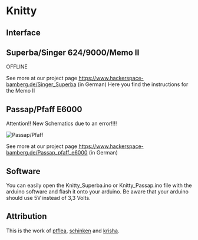 # Knitty

## Interface

## Superba/Singer 624/9000/Memo II

OFFLINE

See more at our project page https://www.hackerspace-bamberg.de/Singer_Superba (in German)
Here you find the instructions for the Memo II

## Passap/Pfaff E6000

Attention!! New Schematics due to an error!!!!

![Passap/Pfaff](https://www.hackerspace-bamberg.de/images/thumb/1/19/Passap_Pfaff_Schaltplan.svg/799px-Passap_Pfaff_Schaltplan.svg.png "Passap/Pfaff")

See more at our project page https://www.hackerspace-bamberg.de/Passap_pfaff_e6000 (in German)


## Software

You can easily open the Knitty_Superba.ino or Knitty_Passap.ino file with the arduino software and flash it onto your arduino. Be aware that your arduino should use 5V instead of 3,3 Volts.

## Attribution

This is the work of [ptflea](http://github.com/ptflea), [schinken](http://github.com/schinken) and [krisha](http://github.com/krisha).
